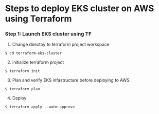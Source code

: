 # Steps to deploy EKS cluster on AWS using Terraform

### Step 1: Launch EKS cluster using TF

1. Change directoy to terraform project workspace
```
$ cd terraform-eks-cluster
```
2. initialize terraform project
```
$ terraform init
```
3. Plan and verify EKS infastructure before deploying to AWS
```
$ terraform plan
```
4. Deploy 
```
$ terraform apply --auto-approve
```
